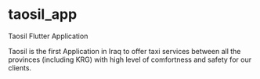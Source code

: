 # taosil_app

Taosil Flutter Application

Taosil is the first Application in Iraq to offer taxi services between all the provinces (including KRG) with high level of comfortness and safety for our clients.
